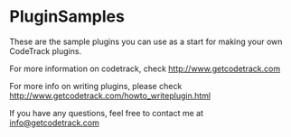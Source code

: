 # PluginSamples

These are the sample plugins you can use as a start for making your own CodeTrack plugins.

For more information on codetrack, check http://www.getcodetrack.com

For more info on writing plugins, please check http://www.getcodetrack.com/howto_writeplugin.html

If you have any questions, feel free to contact me at info@getcodetrack.com
